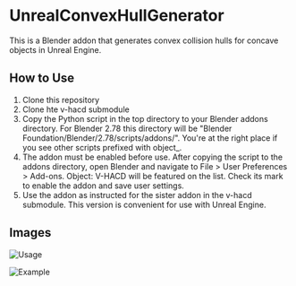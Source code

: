 # UnrealConvexHullGenerator

This is a Blender addon that generates convex collision hulls for concave objects in Unreal Engine.


## How to Use

1. Clone this repository
1. Clone hte v-hacd submodule
1. Copy the Python script in the top directory to your Blender addons directory.  For Blender 2.78 this directory will be "Blender Foundation/Blender/2.78/scripts/addons/".  You're at the right place if you see other scripts prefixed with object\_.
1. The addon must be enabled before use.  After copying the script to the addons directory, open Blender and navigate to File > User Preferences > Add-ons.  Object: V-HACD will be featured on the list.  Check its mark to enable the addon and save user settings.
1. Use the addon as instructed for the sister addon in the v-hacd submodule.  This version is convenient for use with Unreal Engine.


## Images

![Usage](https://github.com/calben/UnrealConvexHullGenerator/blob/master/docs/screenshot.png)

![Example](https://github.com/calben/UnrealConvexHullGenerator/blob/master/docs/example.png)
